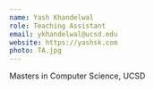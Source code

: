 ```yaml
---
name: Yash Khandelwal 
role: Teaching Assistant
email: ykhandelwal@ucsd.edu 
website: https://yashsk.com
photo: TA.jpg
---
```


Masters in Computer Science, UCSD

